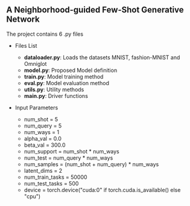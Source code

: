 ## A Neighborhood-guided Few-Shot Generative Network

The project contains 6 .py files

* Files List
  * __dataloader.py__: Loads the datasets MNIST, fashion-MNIST and Omniglot
  * __model.py__: Proposed Model definition
  * __train.py__: Model training method
  * __eval.py__: Model evaluation method
  * __utils.py__: Utility methods
  * __main.py__: Driver functions 

* Input Parameters
  * num_shot = 5 
  * num_query = 5   
  * num_ways = 1 
  * alpha_val = 0.0
  * beta_val = 300.0
  * num_support = num_shot * num_ways
  * num_test = num_query * num_ways
  * num_samples = (num_shot + num_query) * num_ways
  * latent_dims = 2
  * num_train_tasks = 50000
  * num_test_tasks = 500
  * device = torch.device("cuda:0" if torch.cuda.is_available() else "cpu")

